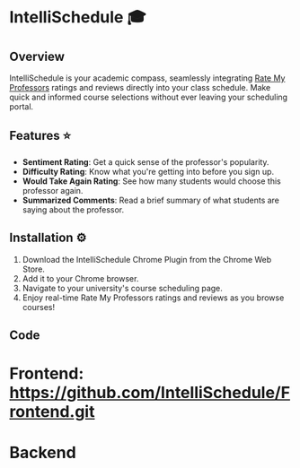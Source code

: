 # IntelliSchedule :mortar_board:

## Overview

<!-- Section explaining what IntelliSchedule is -->
IntelliSchedule is your academic compass, seamlessly integrating [Rate My Professors](https://www.ratemyprofessors.com/) ratings and reviews directly into your class schedule. Make quick and informed course selections without ever leaving your scheduling portal.

## Features :star:

<!-- List of features the plugin offers -->
- **Sentiment Rating**: Get a quick sense of the professor's popularity.
- **Difficulty Rating**: Know what you're getting into before you sign up.
- **Would Take Again Rating**: See how many students would choose this professor again.
- **Summarized Comments**: Read a brief summary of what students are saying about the professor.

## Installation :gear:

<!-- Installation steps -->
1. Download the IntelliSchedule Chrome Plugin from the Chrome Web Store.
2. Add it to your Chrome browser.
3. Navigate to your university's course scheduling page.
4. Enjoy real-time Rate My Professors ratings and reviews as you browse courses!

## Code
# Frontend: https://github.com/IntelliSchedule/Frontend.git
# Backend 

